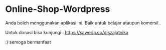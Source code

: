 # Online-Shop-Wordpress

Anda boleh menggunakan aplikasi ini. Baik untuk belajar ataupun komersil.. 

Untuk donasi bisa kunjungi : https://saweria.co/diszajatnika

:) semoga bermanfaat
